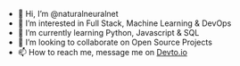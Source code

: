 - 👋 Hi, I’m @naturalneuralnet
- 👀 I’m interested in Full Stack, Machine Learning & DevOps
- 🌱 I’m currently learning Python, Javascript & SQL
- 💞️ I’m looking to collaborate on Open Source Projects
- 📫 How to reach me, message me on [Devto.io](https://dev.to/nattie)

<!---
naturalneuralnet/naturalneuralnet is a ✨ special ✨ repository because its `README.md` (this file) appears on your GitHub profile.
You can click the Preview link to take a look at your changes.
--->
